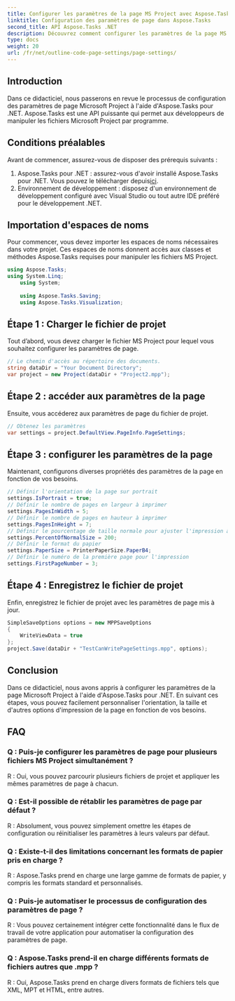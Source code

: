 ```yaml
---
title: Configurer les paramètres de la page MS Project avec Aspose.Tasks
linktitle: Configuration des paramètres de page dans Aspose.Tasks
second_title: API Aspose.Tasks .NET
description: Découvrez comment configurer les paramètres de la page MS Project à l'aide d'Aspose.Tasks pour .NET. Personnalisez l'orientation, la taille et bien plus encore en quelques étapes simples.
type: docs
weight: 20
url: /fr/net/outline-code-page-settings/page-settings/
---
```

## Introduction
Dans ce didacticiel, nous passerons en revue le processus de configuration des paramètres de page Microsoft Project à l'aide d'Aspose.Tasks pour .NET. Aspose.Tasks est une API puissante qui permet aux développeurs de manipuler les fichiers Microsoft Project par programme.
## Conditions préalables
Avant de commencer, assurez-vous de disposer des prérequis suivants :
1.  Aspose.Tasks pour .NET : assurez-vous d'avoir installé Aspose.Tasks pour .NET. Vous pouvez le télécharger depuis[ici](https://releases.aspose.com/tasks/net/).
2. Environnement de développement : disposez d'un environnement de développement configuré avec Visual Studio ou tout autre IDE préféré pour le développement .NET.

## Importation d'espaces de noms
Pour commencer, vous devez importer les espaces de noms nécessaires dans votre projet. Ces espaces de noms donnent accès aux classes et méthodes Aspose.Tasks requises pour manipuler les fichiers MS Project.
```csharp
using Aspose.Tasks;
using System.Linq;
    using System;
    
    using Aspose.Tasks.Saving;
    using Aspose.Tasks.Visualization;
```
## Étape 1 : Charger le fichier de projet
Tout d’abord, vous devez charger le fichier MS Project pour lequel vous souhaitez configurer les paramètres de page.
```csharp
// Le chemin d'accès au répertoire des documents.
string dataDir = "Your Document Directory";
var project = new Project(dataDir + "Project2.mpp");
```
## Étape 2 : accéder aux paramètres de la page
Ensuite, vous accéderez aux paramètres de page du fichier de projet.
```csharp
// Obtenez les paramètres
var settings = project.DefaultView.PageInfo.PageSettings;
```
## Étape 3 : configurer les paramètres de la page
Maintenant, configurons diverses propriétés des paramètres de la page en fonction de vos besoins.
```csharp
// Définir l'orientation de la page sur portrait
settings.IsPortrait = true;
// Définir le nombre de pages en largeur à imprimer
settings.PagesInWidth = 5;
// Définir le nombre de pages en hauteur à imprimer
settings.PagesInHeight = 7;
// Définir le pourcentage de taille normale pour ajuster l'impression à
settings.PercentOfNormalSize = 200;
// Définir le format du papier
settings.PaperSize = PrinterPaperSize.PaperB4;
// Définir le numéro de la première page pour l'impression
settings.FirstPageNumber = 3;
```
## Étape 4 : Enregistrez le fichier de projet
Enfin, enregistrez le fichier de projet avec les paramètres de page mis à jour.
```csharp
SimpleSaveOptions options = new MPPSaveOptions
{
    WriteViewData = true
};
project.Save(dataDir + "TestCanWritePageSettings.mpp", options);
```

## Conclusion
Dans ce didacticiel, nous avons appris à configurer les paramètres de la page Microsoft Project à l'aide d'Aspose.Tasks pour .NET. En suivant ces étapes, vous pouvez facilement personnaliser l'orientation, la taille et d'autres options d'impression de la page en fonction de vos besoins.

## FAQ
### Q : Puis-je configurer les paramètres de page pour plusieurs fichiers MS Project simultanément ?
R : Oui, vous pouvez parcourir plusieurs fichiers de projet et appliquer les mêmes paramètres de page à chacun.
### Q : Est-il possible de rétablir les paramètres de page par défaut ?
R : Absolument, vous pouvez simplement omettre les étapes de configuration ou réinitialiser les paramètres à leurs valeurs par défaut.
### Q : Existe-t-il des limitations concernant les formats de papier pris en charge ?
R : Aspose.Tasks prend en charge une large gamme de formats de papier, y compris les formats standard et personnalisés.
### Q : Puis-je automatiser le processus de configuration des paramètres de page ?
R : Vous pouvez certainement intégrer cette fonctionnalité dans le flux de travail de votre application pour automatiser la configuration des paramètres de page.
### Q : Aspose.Tasks prend-il en charge différents formats de fichiers autres que .mpp ?
R : Oui, Aspose.Tasks prend en charge divers formats de fichiers tels que XML, MPT et HTML, entre autres.
